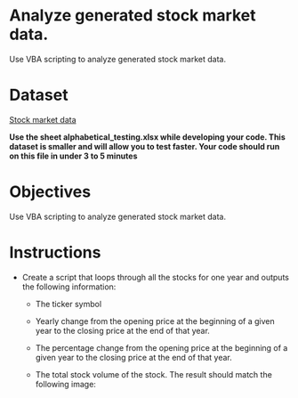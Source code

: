 # Analyze generated stock market data.

Use VBA scripting to analyze generated stock market data.

# Dataset

[Stock market data](https://github.com/dilqvl62/VBA-Chalenge/tree/main/Data)

**Use the sheet alphabetical_testing.xlsx while developing your code. This dataset is smaller and will allow you to test faster. Your code should run on this file in under 3 to 5 minutes**

# Objectives 

Use VBA scripting to analyze generated stock market data.

# Instructions 

*  Create a script that loops through all the stocks for one year and outputs the following information:

   * The ticker symbol
    
   * Yearly change from the opening price at the beginning of a given year to the closing price at the end of that year.
    
   * The percentage change from the opening price at the beginning of a given year to the closing price at the end of that year.
    
   * The total stock volume of the stock. The result should match the following image:
